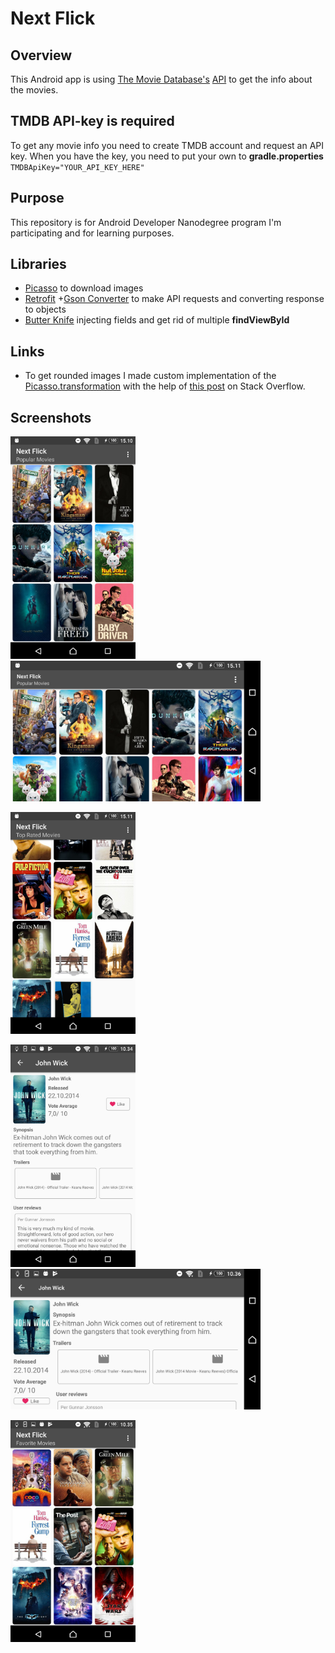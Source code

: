 # Next Flick


## Overview
This Android app is using [The Movie Database's](https://www.themoviedb.org/) [API](https://developers.themoviedb.org/3/getting-started/introduction) to get the info about the movies.


## TMDB API-key is required
To get any movie info you need to create TMDB account and request an API key. When you have the key, you need to put your own to **gradle.properties** ```TMDBApiKey="YOUR_API_KEY_HERE"```


## Purpose
This repository is for Android Developer Nanodegree program I'm participating and for learning purposes.


## Libraries
* [Picasso](http://square.github.io/picasso/) to download images
* [Retrofit](http://square.github.io/retrofit/) +[Gson Converter](https://github.com/square/retrofit/tree/master/retrofit-converters/gson) to make API requests and converting response to objects
* [Butter Knife](http://jakewharton.github.io/butterknife/) injecting fields and get rid of multiple **findViewById**


## Links
* To get rounded images I made custom implementation of the [Picasso.transformation](https://square.github.io/picasso/2.x/picasso/com/squareup/picasso/Transformation.html) with the help of [this post](https://stackoverflow.com/a/26112408/649474) on Stack Overflow.


## Screenshots
<img src="https://github.com/skipadu/Next-Flick/raw/master/screenshots/main_popular.png?raw=true" width="200" alt="Main-screen, popular movies"><img src="https://github.com/skipadu/Next-Flick/raw/master/screenshots/main_popular_landscape.png?raw=true" width="400" alt="Main-screen, popular movies, in landscape mode">

<img src="https://github.com/skipadu/Next-Flick/raw/master/screenshots/main_top_rated.png?raw=true" width="200" alt="Main-screen, top rated movies">

<img src="https://github.com/skipadu/Next-Flick/raw/master/screenshots/detail.png?raw=true" width="200" alt="Detail-screen"><img src="https://github.com/skipadu/Next-Flick/raw/master/screenshots/detail_landscape.png?raw=true" width="400" alt="Detail-screen in landscape">

<img src="https://github.com/skipadu/Next-Flick/raw/master/screenshots/favorites.png?raw=true" width="200" alt="Favorites-screen">
